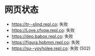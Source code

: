 # 网页状态
- https://tr--slind.repl.co: 失败
- https://Love.cfvqw.repl.co: 失败
- https://deo.babox.repl.co: 失败
- https://figura.hpbmm.repl.co: 失败
- https://su--yoyholee.repl.co: 失败 (502)
